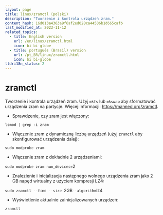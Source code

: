 ```yaml
---
layout: page
title: linux/zramctl (polski)
description: "Tworzenie i kontrola urządzeń zram."
content_hash: 16d013a4363a9f6af2ed028ca44506b1d665cafb
last_modified_at: 2023-11-12
related_topics:
  - title: English version
    url: /en/linux/zramctl.html
    icon: bi bi-globe
  - title: português (Brasil) version
    url: /pt_BR/linux/zramctl.html
    icon: bi bi-globe
tldri18n_status: 2
---
```

# zramctl

Tworzenie i kontrola urządzeń zram.
Użyj `mkfs` lub `mkswap` aby sformatować urządzenia zram na partycje.
Więcej informacji: <https://manned.org/zramctl>.

- Sprawdzenie, czy zram jest włączony:

`lsmod | grep -i zram`

- Włączenie zram z dynamiczną liczbą urządzeń (użyj `zramctl` aby skonfigurować urządzenia dalej):

`sudo modprobe zram`

- Włączenie zram z dokładnie 2 urządzeniami:

`sudo modprobe zram num_devices=`<span class="tldr-var badge badge-pill bg-dark-lm bg-white-dm text-white-lm text-dark-dm font-weight-bold">2</span>

- Znalezienie i inicjalizacja następnego wolnego urządzenia zram jako 2 GB napęd wirtualny z użyciem kompresji LZ4:

`sudo zramctl --find --size `<span class="tldr-var badge badge-pill bg-dark-lm bg-white-dm text-white-lm text-dark-dm font-weight-bold">2GB</span>` --algorithm `<span class="tldr-var badge badge-pill bg-dark-lm bg-white-dm text-white-lm text-dark-dm font-weight-bold">lz4</span>

- Wyświetlenie aktualnie zainicjalizowanych urządzeń:

`zramctl`
